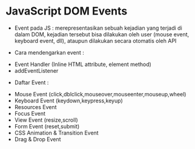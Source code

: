 # JavaScript DOM Events

- Event pada JS : merepresentasikan sebuah kejadian yang terjadi di dalam DOM, kejadian tersebut bisa dilakukan oleh user (mouse event, keyboard event, dll), ataupun dilakukan secara otomatis oleh API

- Cara mendengarkan event :
* Event Handler (Inline HTML attribute, element method)
* addEventListener

- Daftar Event :
* Mouse Event (click,dblclick,mouseover,mouseenter,mouseup,wheel)
* Keyboard Event (keydown,keypress,keyup)
* Resources Event
* Focus Event
* View Event (resize,scroll)
* Form Event (reset,submit)
* CSS Animation & Transition Event
* Drag & Drop Event